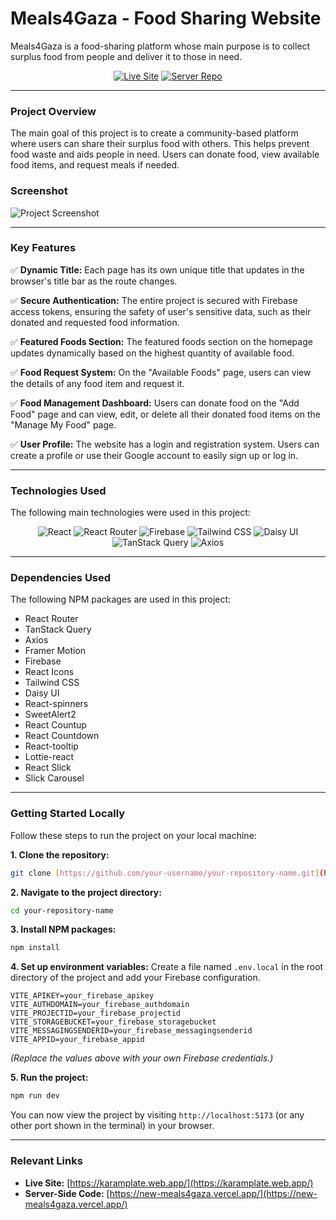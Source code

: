 # Meals4Gaza - Food Sharing Website

Meals4Gaza is a food-sharing platform whose main purpose is to collect surplus food from people and deliver it to those in need.

<div align="center">

[![Live Site](https://img.shields.io/badge/Live_Site-karamplate.web.app-brightgreen?style=for-the-badge)](https://karamplate.web.app/)
[![Server Repo](https://img.shields.io/badge/Client_Repo-GitHub-333?style=for-the-badge&logo=github)](https://github.com/nazmulxdev/food-donation-website-server?tab=readme-ov-file)

</div>

---

### **Project Overview**

The main goal of this project is to create a community-based platform where users can share their surplus food with others. This helps prevent food waste and aids people in need. Users can donate food, view available food items, and request meals if needed.

### **Screenshot**

![Project Screenshot](https://3vyg2acdxl.ufs.sh/f/vZKcTYAMgkubrl8Rzbh0TKXxdZE1tcmLhfnAGID8rkeViuO2)

---

### **Key Features**

✅ **Dynamic Title:** Each page has its own unique title that updates in the browser's title bar as the route changes.

✅ **Secure Authentication:** The entire project is secured with Firebase access tokens, ensuring the safety of user's sensitive data, such as their donated and requested food information.

✅ **Featured Foods Section:** The featured foods section on the homepage updates dynamically based on the highest quantity of available food.

✅ **Food Request System:** On the "Available Foods" page, users can view the details of any food item and request it.

✅ **Food Management Dashboard:** Users can donate food on the "Add Food" page and can view, edit, or delete all their donated food items on the "Manage My Food" page.

✅ **User Profile:** The website has a login and registration system. Users can create a profile or use their Google account to easily sign up or log in.

---

### **Technologies Used**

The following main technologies were used in this project:

<p align="center">
  <img src="https://img.shields.io/badge/React-61DAFB?style=for-the-badge&logo=react&logoColor=black" alt="React" />
  <img src="https://img.shields.io/badge/React_Router-CA4245?style=for-the-badge&logo=react-router&logoColor=white" alt="React Router" />
  <img src="https://img.shields.io/badge/Firebase-FFCA28?style=for-the-badge&logo=firebase&logoColor=black" alt="Firebase" />
  <img src="https://img.shields.io/badge/Tailwind_CSS-38B2AC?style=for-the-badge&logo=tailwind-css&logoColor=white" alt="Tailwind CSS" />
  <img src="https://img.shields.io/badge/DaisyUI-5A0EF8?style=for-the-badge&logo=daisyui&logoColor=white" alt="Daisy UI" />
  <img src="https://img.shields.io/badge/TanStack_Query-FF4154?style=for-the-badge&logo=tanstack&logoColor=white" alt="TanStack Query" />
  <img src="https://img.shields.io/badge/Axios-5A29E4?style=for-the-badge&logo=axios&logoColor=white" alt="Axios" />
</p>

---

### **Dependencies Used**

The following NPM packages are used in this project:

- React Router
- TanStack Query
- Axios
- Framer Motion
- Firebase
- React Icons
- Tailwind CSS
- Daisy UI
- React-spinners
- SweetAlert2
- React Countup
- React Countdown
- React-tooltip
- Lottie-react
- React Slick
- Slick Carousel

---

### **Getting Started Locally**

Follow these steps to run the project on your local machine:

**1. Clone the repository:**

```bash
git clone [https://github.com/your-username/your-repository-name.git](https://github.com/your-username/your-repository-name.git)
```

**2. Navigate to the project directory:**

```bash
cd your-repository-name
```

**3. Install NPM packages:**

```bash
npm install
```

**4. Set up environment variables:**
Create a file named `.env.local` in the root directory of the project and add your Firebase configuration.

```.env.local
VITE_APIKEY=your_firebase_apikey
VITE_AUTHDOMAIN=your_firebase_authdomain
VITE_PROJECTID=your_firebase_projectid
VITE_STORAGEBUCKET=your_firebase_storagebucket
VITE_MESSAGINGSENDERID=your_firebase_messagingsenderid
VITE_APPID=your_firebase_appid
```

_(Replace the values above with your own Firebase credentials.)_

**5. Run the project:**

```bash
npm run dev
```

You can now view the project by visiting `http://localhost:5173` (or any other port shown in the terminal) in your browser.

---

### **Relevant Links**

- **Live Site:** [https://karamplate.web.app/](https://karamplate.web.app/)
- **Server-Side Code:** [https://new-meals4gaza.vercel.app/](https://new-meals4gaza.vercel.app/)
